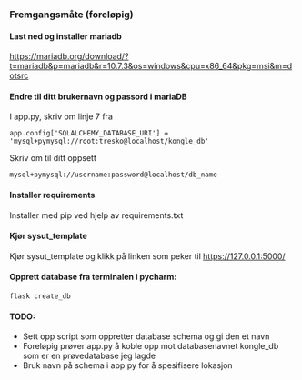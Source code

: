 ### Fremgangsmåte (foreløpig)

#### Last ned og installer mariadb

https://mariadb.org/download/?t=mariadb&p=mariadb&r=10.7.3&os=windows&cpu=x86_64&pkg=msi&m=dotsrc

#### Endre til ditt brukernavn og passord i mariaDB

I app.py, skriv om linje 7 fra

```app.config['SQLALCHEMY_DATABASE_URI'] = 'mysql+pymysql://root:tresko@localhost/kongle_db'```

Skriv om til ditt oppsett

```mysql+pymysql://username:password@localhost/db_name```

#### Installer requirements 

Installer med pip ved hjelp av requirements.txt

#### Kjør sysut_template

Kjør sysut_template og klikk på linken som peker til https://127.0.0.1:5000/

#### Opprett database fra terminalen i pycharm:

```flask create_db```

#### TODO:

- Sett opp script som oppretter database schema og gi den et navn
- Foreløpig prøver app.py å koble opp mot databasenavnet kongle_db som er en prøvedatabase jeg lagde
- Bruk navn på schema i app.py for å spesifisere lokasjon
